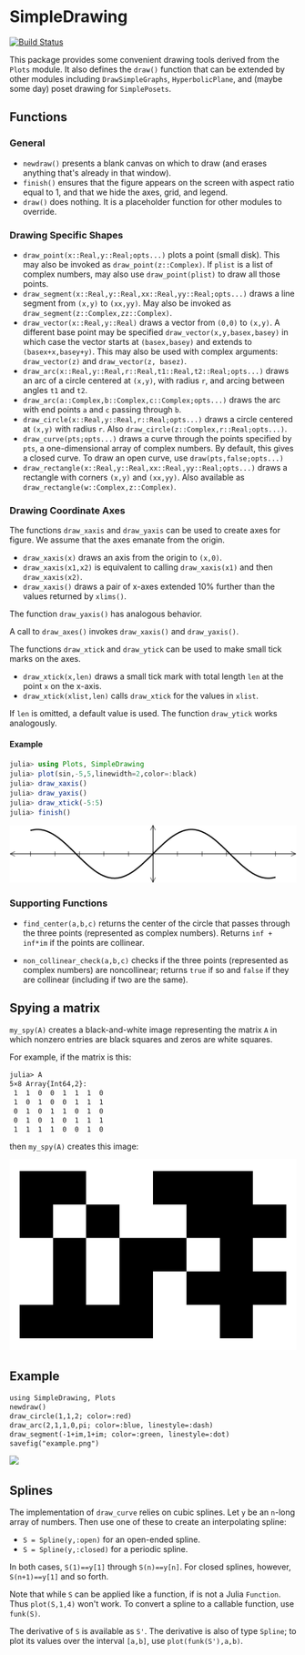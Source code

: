 # SimpleDrawing


[![Build Status](https://travis-ci.com/scheinerman/SimpleDrawing.jl.svg?branch=master)](https://travis-ci.com/scheinerman/SimpleDrawing.jl)





This package provides some convenient drawing tools derived from the
`Plots` module. It also defines the `draw()` function that can be extended
by other modules including `DrawSimpleGraphs`, `HyperbolicPlane`, and
(maybe some day) poset drawing for `SimplePosets`.

## Functions

### General

+ `newdraw()` presents a blank canvas on which to draw (and erases anything
that's already in that window).
+ `finish()` ensures that the figure appears on the screen with
aspect ratio equal to 1, and that
we hide the axes, grid, and legend.
+ `draw()` does nothing. It is a placeholder function for other modules to
override.

### Drawing Specific Shapes
+ `draw_point(x::Real,y::Real;opts...)` plots a point (small disk). This
may also be invoked as `draw_point(z::Complex)`. If `plist` is a list of
complex numbers, may also use `draw_point(plist)` to draw all those points.
+ `draw_segment(x::Real,y::Real,xx::Real,yy::Real;opts...)` draws a
line segment from `(x,y)` to `(xx,yy)`. May also be invoked as
`draw_segment(z::Complex,zz::Complex)`.
+ `draw_vector(x::Real,y::Real)` draws a vector from `(0,0)` to `(x,y)`. A
different base point may be specified `draw_vector(x,y,basex,basey)` in which
case the vector starts at `(basex,basey)` and extends to `(basex+x,basey+y)`.
This may also be used with complex arguments: `draw_vector(z)` and
`draw_vector(z, basez)`.
+ `draw_arc(x::Real,y::Real,r::Real,t1::Real,t2::Real;opts...)` draws an
arc of a circle centered at `(x,y)`, with radius `r`, and arcing between
angles `t1` and `t2`.
+ `draw_arc(a::Complex,b::Complex,c::Complex;opts...)` draws
the arc with end points `a` and `c` passing through `b`.
+ `draw_circle(x::Real,y::Real,r::Real;opts...)` draws a circle centered
at `(x,y)` with radius `r`. Also `draw_circle(z::Complex,r::Real;opts...)`.
+ `draw_curve(pts;opts...)` draws a curve through the points specified by `pts`, a
one-dimensional array of complex numbers. By default, this gives a closed curve.
To draw an open curve, use `draw(pts,false;opts...)`
+ `draw_rectangle(x::Real,y::Real,xx::Real,yy::Real;opts...)` draws a rectangle
with corners `(x,y)` and `(xx,yy)`.
Also available as `draw_rectangle(w::Complex,z::Complex)`.


### Drawing Coordinate Axes

The functions `draw_xaxis` and `draw_yaxis` can be used to create axes for figure.
We assume that the axes emanate from the origin.
+ `draw_xaxis(x)` draws an axis from the origin to `(x,0)`.
+ `draw_xaxis(x1,x2)` is equivalent to calling `draw_xaxis(x1)` and then `draw_xaxis(x2)`.
+ `draw_xaxis()` draws a pair of x-axes extended 10% further than the values returned by `xlims()`.


The function `draw_yaxis()` has analogous behavior.

A call to `draw_axes()` invokes `draw_xaxis()` and `draw_yaxis()`.

The functions `draw_xtick` and `draw_ytick` can be used to make small 
tick marks on the axes.
+ `draw_xtick(x,len)` draws a small tick mark with total length `len`
at the point `x` on the x-axis.
+ `draw_xtick(xlist,len)` calls `draw_xtick` for the values in `xlist`.

If `len` is omitted, a default value is used. The function `draw_ytick` 
works analogously. 

#### Example
```julia
julia> using Plots, SimpleDrawing
julia> plot(sin,-5,5,linewidth=2,color=:black)
julia> draw_xaxis()
julia> draw_yaxis()
julia> draw_xtick(-5:5)
julia> finish()
```

![](axes-example.png)



### Supporting Functions

+ `find_center(a,b,c)` returns the center of the circle that passes through
the three points (represented as complex numbers). Returns
`inf + inf*im` if the points are collinear.

+ `non_collinear_check(a,b,c)` checks if the three points (represented as
  complex numbers) are noncollinear; returns `true` if so and `false` if they
  are collinear (including if two are the same).

## Spying a matrix

`my_spy(A)` creates a black-and-white image representing the matrix `A`
in which nonzero entries are black squares and zeros are white squares.

For example, if the matrix is this:
```
julia> A
5×8 Array{Int64,2}:
 1  1  0  0  1  1  1  0
 1  0  1  0  0  1  1  1
 0  1  0  1  1  0  1  0
 0  1  0  1  0  1  1  1
 1  1  1  1  0  0  1  0
 ```
 then `my_spy(A)` creates this image:
 
 ![](my_spy.png)

## Example

```
using SimpleDrawing, Plots
newdraw()
draw_circle(1,1,2; color=:red)
draw_arc(2,1,1,0,pi; color=:blue, linestyle=:dash)
draw_segment(-1+im,1+im; color=:green, linestyle=:dot)
savefig("example.png")
```

![](/example.png)



## Splines

The implementation of `draw_curve` relies on cubic splines. Let `y` be an
`n`-long array of numbers. Then use one of these to create an interpolating
spline:
+ `S = Spline(y,:open)` for an open-ended spline.
+ `S = Spline(y,:closed)` for a periodic spline.

In both cases, `S(1)==y[1]` through `S(n)==y[n]`. For closed splines, however,
`S(n+1)==y[1]` and so forth.

Note that while `S` can be applied like a function, if is not a Julia `Function`.
Thus `plot(S,1,4)` won't work. To convert a spline to a callable function, use
`funk(S)`.

The derivative of `S` is available as `S'`. The derivative is also of type
`Spline`; to plot its values over the interval `[a,b]`, use `plot(funk(S'),a,b)`.
